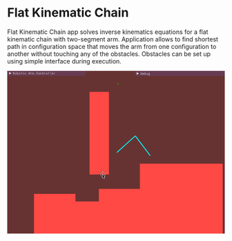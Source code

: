 # Flat Kinematic Chain

Flat Kinematic Chain app solves inverse kinematics equations for a flat kinematic chain with two-segment arm. Application allows to find shortest path in configuration space that moves the arm from one configuration to another without touching any of the obstacles. Obstacles can be set up using simple interface during execution.

![Animation](docs/animation.gif)